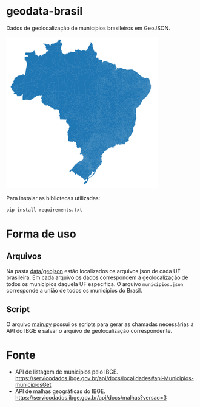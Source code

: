 # geodata-brasil
Dados de geolocalização de municípios brasileiros em GeoJSON.

<img src="municipios_brasil.png" title="Municípios do Brasil" alt="Mapa com municípios do Brasil" width="400"/>

Para instalar as bibliotecas utilizadas:
```
pip install requirements.txt
```

# Forma de uso
## Arquivos
Na pasta [data/geojson](https://github.com/alimarques/geodata-brasil/tree/main/data/geojson) estão localizados os arquivos json de cada UF brasileira. Em cada arquivo os dados correspondem à geolocalização de todos os municípios daquela UF específica. O arquivo `municipios.json` corresponde a união de todos os municípios do Brasil.

## Script
O arquivo [main.py](https://github.com/alimarques/geodata-brasil/blob/main/src/main.py) possui os scripts para gerar as chamadas necessárias à API do IBGE e salvar o arquivo de geolocalização correspondente.

# Fonte
- API de listagem de municípios pelo IBGE. https://servicodados.ibge.gov.br/api/docs/localidades#api-Municipios-municipiosGet
- API de malhas geográficas do IBGE. https://servicodados.ibge.gov.br/api/docs/malhas?versao=3
